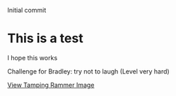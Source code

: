 Initial commit
# This is a test
I hope this works

Challenge for Bradley: try not to laugh (Level very hard)

[View Tamping Rammer Image](tamper.jpeg)
